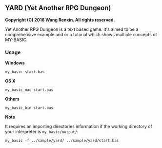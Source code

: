 ## YARD (Yet Another RPG Dungeon)

**Copyright (C) 2016 Wang Renxin. All rights reserved.**

Yet Another RPG Dungeon is a text based game. It's aimed to be a comprehensive example and or a tutorial which shows multiple concepts of MY-BASIC.

### Usage

**Windows**

	my_basic start.bas

**OS X**

	my_basic_mac start.bas

**Others**

	my_basic_bin start.bas

**Note**

It requires an importing directories information if the working directory of your interpreter is `my_basic/output/`:

	my_basic -f ../sample/yard/ ../sample/yard/start.bas
